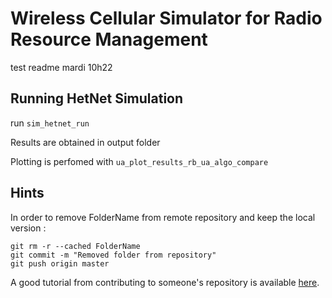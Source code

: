 # Wireless Cellular Simulator for Radio Resource Management
test readme mardi 10h22

## Running HetNet Simulation

run `sim_hetnet_run`

Results are obtained in output folder

Plotting is perfomed with `ua_plot_results_rb_ua_algo_compare`

## Hints 

In order to remove FolderName from remote repository and keep the local version :

	git rm -r --cached FolderName
	git commit -m "Removed folder from repository"
	git push origin master

A good tutorial from contributing to someone's repository is available [here](http://kbroman.org/github_tutorial/pages/fork.html).
